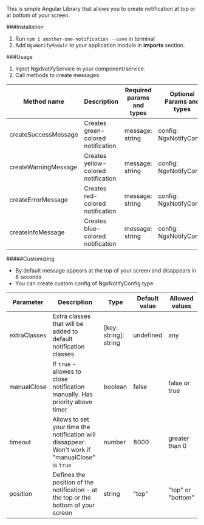 This is simple Angular Library that allows you to create notification at top or at bottom of your screen.

###Installation

1. Run `npm i another-one-notification --save` in terminal
2. Add `NgxNotifyModule` to your application module in **imports** section.

###Usage

1. Inject NgxNotifyService in your component/service.
2. Call methods to create messages:

| Method name          | Description                         | Required params and types | Optional Params and types |
| -------------------- | ----------------------------------- | ------------------------- | ------------------------- |
| createSuccessMessage | Creates green-colored notification  | message: string           | config: NgxNotifyConfig   |
| createWarningMessage | Creates yellow-colored notification | message: string           | config: NgxNotifyConfig   |
| createErrorMessage   | Creates red-colored notification    | message: string           | config: NgxNotifyConfig   |
| createInfoMessage    | Creates blue-colored notification   | message: string           | config: NgxNotifyConfig   |

#####Customizing

-   By default message appears at the top of your screen and disappears in 8 seconds
-   You can create custom config of NgxNotifyConfig type:

| Parameter    | Description                                                                                     | Type                  | Default value | Allowed values    |
| ------------ | ----------------------------------------------------------------------------------------------- | --------------------- | ------------- | ----------------- |
| extraClasses | Extra classes that will be added to default notification classes                                | [key: string]: string | undefined     | any               |
| manualClose  | If `true` - allowes to close notification manually. Has priority above timer                    | boolean               | false         | false or true     |
| timeout      | Allows to set your time the notification will dissappear. Won't work if "manualClose" is `true` | number                | 8000          | greater than 0    |
| position     | Defines the position of the notification - at the top or the bottom of your screen              | string                | "top"         | "top" or "bottom" |
